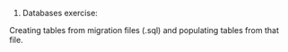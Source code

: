 1. Databases exercise:

Creating tables from migration files (.sql) and populating tables from that file.


